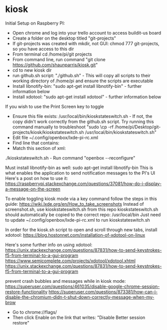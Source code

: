 # kiosk
Initial Setup on Raspberry PI:
- Open chrome and log into your trello account to access buildit-us board
- Create a folder on the desktop titled "git-projects"
- If git-projects was created with mkdir, not GUI: chmod 777 git-projects, so you have access to this dir
- From terminal cd /home/pi/git projects
- From command line, run command "git clone https://github.com/shaunparris/kiosk.git"
- cd to new kiosk dir
- run github.sh script: "./github.sh" - This will copy all scripts to their working directory of /home/pi and ensure the scripts are executable
- Install libnotify-bin: "sudo apt-get install libnotify-bin" - further information below
- Install xdotool: "sudo apt-get install xdotool" - further information below

If you wish to use the Print Screen key to toggle
- Ensure this file exists: /usr/local/bin/kioskstateswitch.sh - If not, the copy didn't work correctly from the github.sh script. Try running this command manually to troubleshoot "sudo \cp -rf /home/pi/Desktop/git-projects/kiosk/kioskstateswitch.sh /usr/local/bin/kioskstateswitch.sh"
- Edit file ~/.config/openbox/lxde-pi-rc.xml
- Find line that contains: <keybind key="Print">
- Match this section of xml:
<keybind key="Print">
      <action name="Execute">
        <command>./kioskstateswitch.sh</command>
      </action>
    </keybind>
- Run command "openbox --reconfigure"

Must install libnotify-bin as well:
sudo apt-get install libnotify-bin
This is what enables the application to send notification messages to the PI's UI
Here's a post on how to use it: https://raspberrypi.stackexchange.com/questions/37081/how-do-i-display-a-message-on-the-screen

To enable toggling kiosk mode via a key command follow the steps in this guide:
https://wiki.lxde.org/en/How_to_take_screenshots
Instead of screenshot.sh, use kioskstateswitch.sh from this repo
kioskstateswitch.sh should automatically be copied to the correct repo: /usr/local/bin
Just need to update ~/.config/openbox/lxde-pi-rc.xml to run kioskstateswitch.sh


In order for the kiosk.sh script to open and scroll through new tabs, install xdotool:
https://blog.hostonnet.com/installation-of-xdotool-on-linux

Here's some further info on using xdotool:
https://unix.stackexchange.com/questions/87831/how-to-send-keystrokes-f5-from-terminal-to-a-gui-program
https://www.semicomplete.com/projects/xdotool/xdotool.xhtml
https://unix.stackexchange.com/questions/87831/how-to-send-keystrokes-f5-from-terminal-to-a-gui-program

prevent crash bubbles and messages while in kiosk mode:
https://superuser.com/questions/461035/disable-google-chrome-session-restore-functionality
https://superuser.com/questions/873381/how-can-i-disable-the-chromium-didn-t-shut-down-correctly-message-when-my-brow
- Go to chrome://flags/
- Then click Enable on the link that writes: "Disable Better session restore"

